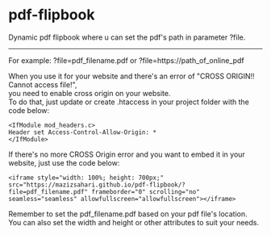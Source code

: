 # pdf-flipbook
Dynamic pdf flipbook where u can set the pdf's path in parameter ?file. <br>
<hr>
For example:
?file=pdf_filename.pdf
or
?file=https://path_of_online_pdf

When you use it for your website and there's an error of "CROSS ORIGIN!! Cannot access file!", <br>
you need to enable cross origin on your website. <br>
To do that, just update or create .htaccess in your project folder with the code below: <br>
```
<IfModule mod_headers.c>
Header set Access-Control-Allow-Origin: *
</IfModule>
```

If there's no more CROSS Origin error and you want to embed it in your website, just use the code below: <br>
```
<iframe style="width: 100%; height: 700px;" src="https://mazizsahari.github.io/pdf-flipbook/?file=pdf_filename.pdf" frameborder="0" scrolling="no" seamless="seamless" allowfullscreen="allowfullscreen"></iframe>
```
Remember to set the pdf_filename.pdf based on your pdf file's location. <br>
You can also set the width and height or other attributes to suit your needs.
